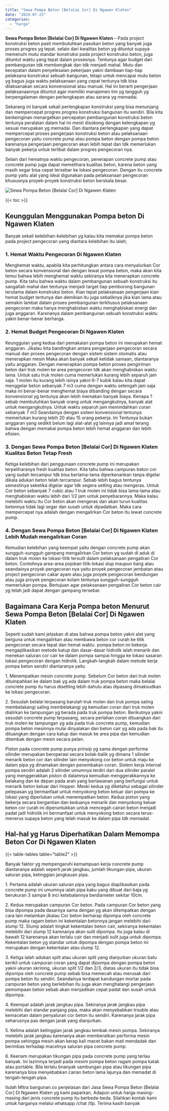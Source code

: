 ```yaml
---
title: "Sewa Pompa Beton [Belalai Cor] Di Ngawen Klaten"
date: "2024-07-23"
categories: 
  - "harga"
---
```


**Sewa Pompa Beton \[Belalai Cor\] Di Ngawen Klaten** – Pada project konstruksi beton pasti membutuhkan pasokan beton yang banyak juga proses progres yg tepat. selain dari kwalitas beton yg dituntut supaya memenuhi mutu standar konstruksi pada project konstruksi beton, juga dituntut waktu yang tepat dalam prosesnya. Tentunya agar budget dari pembangunan tdk membengkak dan tdk menjadi mahal. Mutu dan kecepatan dalam penyelesaian pekerjaan yakni dambaan tiap-tiap pelaksana konstruksi sebuah bangunan, tetapi untuk mencapai mutu beton yg bagus juga waktu pelaksanaan yang cepat tentunya tdk bisa dilaksanakan secara konvensional atau manual. Hal ini berarti pengerjaan pelaksanaannya dituntut agar memiliki manajemen tim yg tangguh yg berpengalaman dengan perlengkapan atau sarana yg memadai.

Sekarang ini banyak sekali perlengkapan konstruksi yang bisa menunjang dan mempercepat progres progres konstruksi bangunan itu sendiri. Bila kita berkeinginan menargetkan percepatan pembangunan konstruksi beton tentunya peralatan dalam hal ini mesti disokong dengan kelengkapan yg sesuai merupakan yg memadai. Dan diantara perlengkapan yang dapat mempercepat proses pengerjaan konstruksi beton atau pelaksanaan pengecoran yaitu concrete pump atau pompa beton dengan pompa beton karenanya pengerjaan pengecoran akan lebih tepat dan tdk memerlukan banyak pekerja untuk terlibat dalam progres pengecoran nya.

Selain dari hematnya waktu pengecoran, penerapan concrete pump atau concrete pump juga dapat memelihara kualitas beton, karena beton yang masih segar bisa cepat tersebar ke lokasi pengecoran. Dengan itu concrete pump yaitu alat yang ideal digunakan pada pelaksanaan pengecoran khususnya proyek-proyek konstruksi beton berskala besar.

![Sewa Pompa Beton [Belalai Cor] Di Ngawen Klaten](/images/sewa-concrete-pump-18.png)

{{< toc >}}

## Keunggulan Menggunakan Pompa beton Di Ngawen Klaten

Banyak sekali kelebihan-kelebihan yg kalau kita memakai pompa beton pada project pengecoran yang diantara kelebihan itu ialah;

### 1\. Hemat Waktu Pengecoran Di Ngawen Klaten

Menghemat waktu, apabila kita perhitungkan antara cara menyalurkan Cor beton secara konvensional dan dengan lewat pompa beton, maka akan kita temui bahwa lebih menghemat waktu sekiranya kita menerapkan concrete pump. Kita tahu bahwa waktu dalam pembangunan sebuah konstruksi itu sangatlah mahal dan tentunya menjadi target tiap pemborong bangunan terutama dalam konstruksi beton. Kian tepat pelaksanaan pengerjaan kian hemat budget tentunya dan demikian itu juga sebaliknya jika kian lama atau semakin lambat dalam proses pembangunan terkhusus pelaksanaan pengecoran maka hanya menghabiskan waktu menghabiskan energi dan juga anggaran. Karenanya dalam pembangunan sebuah konstruksi waktu yakni benar-benar berharga.

### 2\. Hemat Budget Pengecoran Di Ngawen Klaten

Keunggulan yang kedua dari pemakaian pompa beton ini merupakan hemat anggaran. Jikalau kita bandingkan antara pengerjaan pengecoran secara manual dan proses pengecoran dengan sistem sistem otomatis atau menerapkan mesin Maka akan banyak sekali ketidak samaan, diantaranya yaitu anggaran. Dengan menerapkan pompa beton proses pengiriman beton dari truk molen ke area pengecoran tdk akan menghabiskan waktu lama. Untuk satu truk molen cuma memerlukan kurang lebih separuh jam saja. 1 molen itu kurang lebih isinya yakni 6-7 kubik kalau kita dapat menggelar beton sebanyak 7 m3 cuma dengan waktu setengah jam saja maka ini benar-benar menghemat biaya dibanding dengan secara konvensional yg tentunya akan lebih memakan banyak biaya. Kenapa ? sebab membutuhkan banyak orang untuk mengangkutnya, banyak alat untuk mengangkutnya. Untuk waktu separuh jam memindahkan coran sebanyak 7 m3 Seandainya dengan sistem konvensional tentunya memerlukan kurang lebih 20 atau 15 orang pekerja. Ini Tentunya bukan anggaran yang sedikit belum lagi alat-alat yg lainnya jadi amat terang bahwa dengan memakai pompa beton lebih hemat anggaran dan lebih efisien.

### 3\. Dengan Sewa Pompa Beton \[Belalai Cor\] Di Ngawen Klaten Kualitas Beton Tetap Fresh

Ketiga kelebihan dari penggunaan concrete pump ini merupakan terpeliharanya fresh kualitas beton. Kita tahu bahwa campuran beton cor yang sudah tercampur tdk bisa berlama-lama diperkenankan tanpa digelar dikala adukan beton telah tercampur. Sebab lebih bagus tentunya semestinya seketika digelar agar tdk segera setting atau mengeras. Untuk Cor beton sebanyak 7 cubic atau 1 truk molen ini tidak bisa lama-lama atau menghabiskan waktu lebih dari 1/2 jam untuk penyebarannya. Maka kalau melebihi waktu itu Cor beton akan mengeras dan akan turun kualitas betonnya tidak lagi segar dan susah untuk dipadatkan. Maka cara mempercepat nya adalah dengan mengalirkan Cor beton itu lewat concrete pump.

### 4\. Dengan Sewa Pompa Beton \[Belalai Cor\] Di Ngawen Klaten Lebih Mudah mengalirkan Coran

Kemudian kelebihan yang keempat yaitu dengan concrete pump akan sungguh-sungguh gampang mengalirkan Cor beton yg sudah di aduk di dalam truk molen ke lokasi-titik tersulit dalam pelaksanaan pengaliran Cor beton. Contohnya area-area pojokan titik-lokasi slup maupun tiang atau seandainya proyek pengecoran nya yaitu proyek pengecoran jembatan atau project pengecoran cakar ayam atau juga proyek pengecoran bendungan atau juga proyek pengecoran kolam tentunya sungguh-sungguh memerlukan pompa. Bertujuan agar pelaksanaan pengaliran Cor beton cair yg telah jadi dapat dengan gampang tersebar.

## Bagaimana Cara Kerja Pompa beton Menurut Sewa Pompa Beton \[Belalai Cor\] Di Ngawen Klaten

Seperti sudah kami jelaskan di atas bahwa pompa beton yakni alat yang berguna untuk mengalirkan atau membawa beton cor curah ke titik pengecoran secara tepat dan hemat waktu. pompa beton ini bekerja mengaplikasikan metode katup dan dasar-dasar hidrolik ialah menarik dan menekan saluran cor cair ke dalam pompa sampai hingga ke lokasi sasaran lokasi pengecoran dengan hidrolik. Langkah-langkah dalam metode kerja pompa beton sendiri diantaranya yaitu

1\. Menempatkan mesin concrete pump. Sebelum Cor beton dari truk molen ditumpahkan ke dalam bak yg ada dalam truk pompa beton maka belalai concrete pump itu harus disetting lebih dahulu atau dipasang dimaksudkan ke lokasi pengecoran.

2\. Sesudah belalai terpasang barulah truk molen dan truk pompa saling membelakangi saling membelakangi yg kemudian coran dari truk molen dialirkan ke tampungan yg berada pada truk pompa beton. Berikutnya yakni sesudah concrete pump terpasang, secara perlahan coran dituangkan dari truk molen ke tampungan yg ada pada truk concrete pump, kemudian pompa beton mesinnya mulai dinyalakan dan beton cair yg ada pada bak itu dituangkan dengan cara katup dan masuk ke area pipa dan kemudian ditembak dengan mesin secara pelan.

Piston pada concrete pump punya prinsip yg sama dengan performa silinder merupakan beroperasi secara bolak-balik yg dimana 1 silinder menarik beton cor dan silinder lain menyokong cor beton untuk maju ke dalam pipa yg dinamakan dengan penembakan coran. Sistem kerja internal pompa sendiri adalah 2 silinder umumnya terdiri dari dua silinder paralel yang menggerakkan piston di dalamnya kemudian menggerakkannya ke belakang dan ke depan pada arah yang berlawanan yang berfungsi untuk menarik beton keluar dari Hopper. Meski kedua yg diketahui sebagai silinder pelepasan yg bermanfaat untuk menyokong beton keluar dari pompa ke lokasi yang diperlukan untuk menempatkan beton. Kedua piston yang bekerja secara bergantian dan keduanya menarik dan menyokong keluar beton cor curah ini diperuntukkan untuk mencegah cairan beton menjadi padat jadi hidrolik ini bermanfaat untuk menyokong beton secara terus-menerus supaya beton yang telah masuk ke dalam pipa tdk memadat.

## Hal-hal yg Harus Diperhatikan Dalam Memompa Beton Cor Di Ngawen Klaten

{{< table-tables table="table2" >}}

Banyak faktor yg mempengaruhi kemampuan kerja concrete pump diantaranya adalah seperti jarak jangkau, jumlah tikungan pipa, ukuran saluran pipa, ketinggian jangkauan pipa.

1\. Pertama adalah ukuran saluran pipa yang bagus diaplikasikan pada concrete pump ini umumnya ialah pipa kaku yang dibuat dari baja yg berukuran 3 sampai 8 inci ketebalannya berdiameter sekitar 10cm.

2\. Kedua merupakan campuran Cor beton. Pada campuran Cor beton yang bisa dipompa pada dasarnya sama dengan yg akan ditempatkan dengan cara lain melainkan jikalau Cor beton berharap dipompa oleh concrete pump maka ragam beton ini kekentalan betonnya jangan melebihi dari slump 12. Slump adalah tingkat kekentalan beton cair, sekiranya kekentalan melebihi dari slump 12 karenanya akan sulit dipompa. Itu juga kalau di bawah 12 karenanya akan terlalu cair dan menjadi sulit juga untuk dipompa. Kekentalan beton yg standar untuk dipompa dengan pompa beton ini merupakan dengan kekentalan atau slump 12.

3\. Ketiga ialah adukan split atau ukuran split yang dianjurkan ukuran batu kerikil untuk campuran coran yang dapat dipompa dengan pompa beton yakni ukuran skrining, ukuran split 1/2 dan 2/3, diatas ukuran itu tidak bisa dipompa oleh concrete pump sebab bisa memecah atau merusak dari pompa beton itu sendiri. Seandainya terdapat kandungan mortar pada campuran beton yang berlebihan itu juga akan menghalangi pengerjaan pemompaan beton sebab akan menjadikan cepat padat dan susah untuk dipompa.

4\. Keempat adalah jarak jangkau pipa. Sekiranya jarak jangkau pipa melebihi dari standar panjang pipa, maka akan menyebabkan trouble atau kemacetan dalam penyaluran cor beton itu sendiri. Karenanya jarak pipa seharusnya pas dengan jarak yang dianjurkan.

5\. Kelima adalah ketinggian jarak jangkau tembak mesin pompa. Sekiranya melebihi jarak jangkau karenanya akan memberatkan performa mesin pompa sehingga mesin akan kerap kali macet bakan mati mendadak dan berimbas terhadap macetnya saluran pipa concrete pump.

6\. Keenam merupakan tikungan pipa pada concrete pump yang terlau banyak. Ini lazimnya terjadi pada mesim pompa beton ragam pompa katak atau portable. Bila terlalu bnanyak sambungan pipa atau tikungan pipa karenanya bisa menyebabkan cairan beton lama lajunya dan memadat di tengah-tengah pipa.

Itulah Mitra bangunan.co penjelasan dari Jasa Sewa Pompa Beton \[Belalai Cor\] Di Ngawen Klaten yg kami paparkan, Adapun untuk harga masing-masing dari jenis concrete pump itu berbeda-beda. Silahkan kontak kami untuk harganya melalui whatsapp /chat /tlp. Terima kasih banyak
